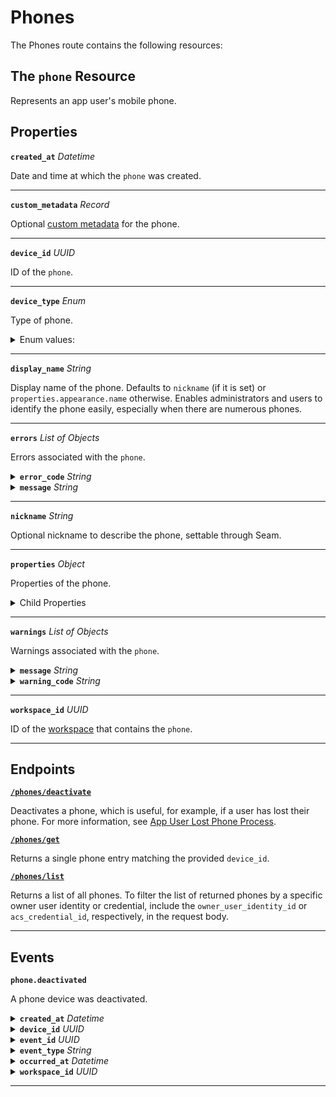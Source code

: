 # Phones

The Phones route contains the following resources:

## The `phone` Resource

Represents an app user's mobile phone.

## Properties

**`created_at`** *Datetime*

Date and time at which the `phone` was created.


---
**`custom_metadata`** *Record*

Optional [custom metadata](../../core-concepts/devices/adding-custom-metadata-to-a-device.md) for the phone.


---
**`device_id`** *UUID*

ID of the `phone`.


---
**`device_type`** *Enum*

Type of phone.

<details>

<summary>Enum values:</summary>

- `ios_phone`
- `android_phone`
</details>


---
**`display_name`** *String*

Display name of the phone. Defaults to `nickname` (if it is set) or `properties.appearance.name` otherwise. Enables administrators and users to identify the phone easily, especially when there are numerous phones.


---
**`errors`** *List* *of Objects*

Errors associated with the `phone`.


<details>

<summary><b><code>error_code</code></b> <i>String</i></summary>
</details>

<details>

<summary><b><code>message</code></b> <i>String</i></summary>
</details>

---
**`nickname`** *String*

Optional nickname to describe the phone, settable through Seam.


---
**`properties`** *Object*

Properties of the phone.

<details>

<summary>Child Properties</summary>

<details>

<summary><b><code>assa_abloy_credential_service_metadata</code></b> <i>Object</i></summary>

ASSA ABLOY Credential Service metadata for the phone.
</details>

<details>

<summary><b><code>assa_abloy_credential_service_metadata.endpoints</code></b> <i>List</i> <i>of Objects</i></summary>

Endpoints associated with the phone.

- <b><code>endpoint_id</code></b> <i>String</i>

  ID of the associated endpoint.



- <b><code>is_active</code></b> <i>Boolean</i>

  Indicated whether the endpoint is active.


</details>

<details>

<summary><b><code>assa_abloy_credential_service_metadata.has_active_endpoint</code></b> <i>Boolean</i></summary>

Indicates whether the credential service has active endpoints associated with the phone.
</details>

<details>

<summary><b><code>salto_space_credential_service_metadata</code></b> <i>Object</i></summary>

Salto Space credential service metadata for the phone.
</details>

<details>

<summary><b><code>salto_space_credential_service_metadata.has_active_phone</code></b> <i>Boolean</i></summary>

Indicates whether the credential service has an active associated phone.
</details>
</details>


---
**`warnings`** *List* *of Objects*

Warnings associated with the `phone`.


<details>

<summary><b><code>message</code></b> <i>String</i></summary>
</details>

<details>

<summary><b><code>warning_code</code></b> <i>String</i></summary>
</details>

---
**`workspace_id`** *UUID*

ID of the [workspace](../../core-concepts/workspaces/README.md) that contains the `phone`.


---
## Endpoints

[**`/phones/deactivate`**](./deactivate.md)

Deactivates a phone, which is useful, for example, if a user has lost their phone. For more information, see [App User Lost Phone Process](../../capability-guides/mobile-access/managing-phones-for-a-user-identity.md#app-user-lost-phone-process).

[**`/phones/get`**](./get.md)

Returns a single phone entry matching the provided `device_id`.

[**`/phones/list`**](./list.md)

Returns a list of all phones. To filter the list of returned phones by a specific owner user identity or credential, include the `owner_user_identity_id` or `acs_credential_id`, respectively, in the request body.


---

## Events

**`phone.deactivated`**

A phone device was deactivated.

<details>

<summary><b><code>created_at</code></b> <i>Datetime</i></summary>

Date and time at which the event was created.
</details>

<details>

<summary><b><code>device_id</code></b> <i>UUID</i></summary>

ID of the [device](../../core-concepts/devices/README.md).
</details>

<details>

<summary><b><code>event_id</code></b> <i>UUID</i></summary>

ID of the event.
</details>

<details>

<summary><b><code>event_type</code></b> <i>String</i></summary>
</details>

<details>

<summary><b><code>occurred_at</code></b> <i>Datetime</i></summary>

Date and time at which the event occurred.
</details>

<details>

<summary><b><code>workspace_id</code></b> <i>UUID</i></summary>

ID of the [workspace](../../core-concepts/workspaces/README.md).
</details>

---

